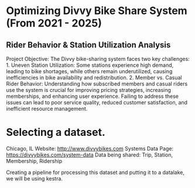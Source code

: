 # Optimizing Divvy Bike Share System (From 2021 - 2025)

## Rider Behavior & Station Utilization Analysis
Project Objective:
The Divvy bike-sharing system faces two key challenges:
	1. Uneven Station Utilization: Some stations experience high demand, leading to bike shortages, while others remain underutilized, causing inefficiencies in bike availability and redistribution.
	2. Member vs. Casual Rider Behavior: Understanding how subscribed members and casual riders use the system is crucial for improving pricing strategies, increasing memberships, and enhancing user experience.
Failing to address these issues can lead to poor service quality, reduced customer satisfaction, and inefficient resource management.


# Selecting a dataset.
Chicago, IL
Website: http://www.divvybikes.com
Systems Data Page: https://divvybikes.com/system-data
Data being shared: Trip, Station, Membership, Ridership

Creating a pipeline for processing this dataset and putting it to a datalake, we will be using kestra.
